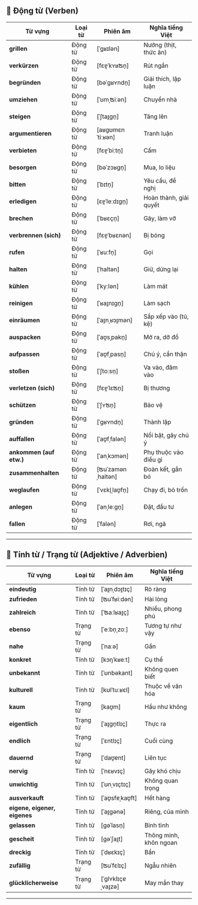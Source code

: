 ## **🔹 Động từ (Verben)**

|**Từ vựng**|**Loại từ**|**Phiên âm**|**Nghĩa tiếng Việt**|
|---|---|---|---|
|**grillen**|Động từ|[ˈɡʁɪlən]|Nướng (thịt, thức ăn)|
|**verkürzen**|Động từ|[fɛɐ̯ˈkʏʁʦn̩]|Rút ngắn|
|**begründen**|Động từ|[bəˈɡʁʏndn̩]|Giải thích, lập luận|
|**umziehen**|Động từ|[ˈʊmˌʦiːən]|Chuyển nhà|
|**steigen**|Động từ|[ˈʃtaɪ̯ɡn̩]|Tăng lên|
|**argumentieren**|Động từ|[aʁɡʊmɛnˈtiːʁən]|Tranh luận|
|**verbieten**|Động từ|[fɛɐ̯ˈbiːtn̩]|Cấm|
|**besorgen**|Động từ|[bəˈzɔʁɡn̩]|Mua, lo liệu|
|**bitten**|Động từ|[ˈbɪtn̩]|Yêu cầu, đề nghị|
|**erledigen**|Động từ|[ɛɐ̯ˈleːdɪɡn̩]|Hoàn thành, giải quyết|
|**brechen**|Động từ|[ˈbʁɛçn̩]|Gãy, làm vỡ|
|**verbrennen (sich)**|Động từ|[fɛɐ̯ˈbʁɛnən]|Bị bỏng|
|**rufen**|Động từ|[ˈʁuːfn̩]|Gọi|
|**halten**|Động từ|[ˈhaltən]|Giữ, dừng lại|
|**kühlen**|Động từ|[ˈkyːlən]|Làm mát|
|**reinigen**|Động từ|[ˈʁaɪ̯nɪɡn̩]|Làm sạch|
|**einräumen**|Động từ|[ˈaɪ̯nˌʁɔɪ̯mən]|Sắp xếp vào (tủ, kệ)|
|**auspacken**|Động từ|[ˈaʊ̯sˌpakn̩]|Mở ra, dỡ đồ|
|**aufpassen**|Động từ|[ˈaʊ̯fˌpasn̩]|Chú ý, cẩn thận|
|**stoßen**|Động từ|[ˈʃtoːsn̩]|Va vào, đâm vào|
|**verletzen (sich)**|Động từ|[fɛɐ̯ˈlɛʦn̩]|Bị thương|
|**schützen**|Động từ|[ˈʃʏʦn̩]|Bảo vệ|
|**gründen**|Động từ|[ˈɡʁʏndn̩]|Thành lập|
|**auffallen**|Động từ|[ˈaʊ̯fˌfalən]|Nổi bật, gây chú ý|
|**ankommen (auf etw.)**|Động từ|[ˈanˌkɔmən]|Phụ thuộc vào điều gì|
|**zusammenhalten**|Động từ|[ʦuˈzamənˌhaltən]|Đoàn kết, gắn bó|
|**weglaufen**|Động từ|[ˈvɛkl̩ˌlaʊ̯fn̩]|Chạy đi, bỏ trốn|
|**anlegen**|Động từ|[ˈanˌleːɡn̩]|Đặt, đầu tư|
|**fallen**|Động từ|[ˈfalən]|Rơi, ngã|

---

## **🔹 Tính từ / Trạng từ (Adjektive / Adverbien)**

|**Từ vựng**|**Loại từ**|**Phiên âm**|**Nghĩa tiếng Việt**|
|---|---|---|---|
|**eindeutig**|Tính từ|[ˈaɪ̯nˌdɔɪ̯tɪç]|Rõ ràng|
|**zufrieden**|Tính từ|[ʦuˈfʁiːdən]|Hài lòng|
|**zahlreich**|Tính từ|[ˈʦaːlʁaɪ̯ç]|Nhiều, phong phú|
|**ebenso**|Trạng từ|[ˈeːbn̩ˌzoː]|Tương tự như vậy|
|**nahe**|Trạng từ|[ˈnaːə]|Gần|
|**konkret**|Tính từ|[kɔŋˈkʁeːt]|Cụ thể|
|**unbekannt**|Tính từ|[ˈʊnbəkant]|Không quen biết|
|**kulturell**|Tính từ|[kʊlˈtuːʁɛl]|Thuộc về văn hóa|
|**kaum**|Trạng từ|[kaʊ̯m]|Hầu như không|
|**eigentlich**|Trạng từ|[ˈaɪ̯ɡn̩tlɪç]|Thực ra|
|**endlich**|Trạng từ|[ˈɛntlɪç]|Cuối cùng|
|**dauernd**|Trạng từ|[ˈdaʊ̯ɐnt]|Liên tục|
|**nervig**|Tính từ|[ˈnɛʁvɪç]|Gây khó chịu|
|**unwichtig**|Tính từ|[ˈʊnˌvɪçtɪç]|Không quan trọng|
|**ausverkauft**|Tính từ|[ˈaʊ̯sfɐˌkaʊ̯ft]|Hết hàng|
|**eigene, eigener, eigenes**|Tính từ|[ˈaɪ̯ɡənə]|Riêng, của mình|
|**gelassen**|Tính từ|[ɡəˈlasn̩]|Bình tĩnh|
|**gescheit**|Tính từ|[ɡəˈʃaɪ̯t]|Thông minh, khôn ngoan|
|**dreckig**|Tính từ|[ˈdʁɛkɪç]|Bẩn|
|**zufällig**|Trạng từ|[ʦuˈfɛlɪç]|Ngẫu nhiên|
|**glücklicherweise**|Trạng từ|[ˈɡlʏklɪçɐˌvaɪ̯zə]|May mắn thay|

---